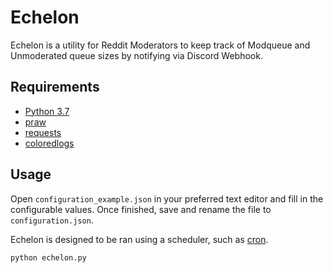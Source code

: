 # Echelon

Echelon is a utility for Reddit Moderators to keep track of Modqueue and Unmoderated queue sizes by notifying via Discord Webhook.

## Requirements

-   [Python 3.7](https://www.python.org/downloads/release/python-370/)
-   [praw](https://praw.readthedocs.io/en/latest/getting_started/installation.html)
-   [requests](https://pypi.org/project/requests/)
-   [coloredlogs](https://pypi.org/project/coloredlogs/)

## Usage

Open `configuration_example.json` in your preferred text editor and fill in the configurable values. Once finished, save and rename the file to `configuration.json`.

Echelon is designed to be ran using a scheduler, such as [cron](https://en.wikipedia.org/wiki/Cron).

```
python echelon.py
```
